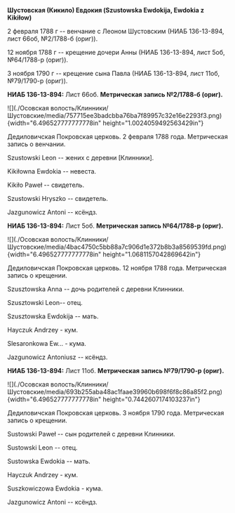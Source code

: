 **Шустовская (Кикило) Евдокия (Szustowska Ewdokija, Ewdokia z Kikiłow)**

2 февраля 1788 г -- венчание с Леоном Шустовским (НИАБ 136-13-894, лист
66об, №2/1788-б (ориг)).

12 ноября 1788 г -- крещение дочери Анны (НИАБ 136-13-894, лист 5об,
№64/1788-р (ориг)).

3 ноября 1790 г -- крещение сына Павла (НИАБ 136-13-894, лист 11об,
№79/1790-р (ориг)).

**НИАБ 136-13-894:** Лист 66об. **Метрическая запись №2/1788-б (ориг).**

![](./Осовская волость/Клинники/Шустовские/media/757715ee3badcbba76ba7f89957c32e16e2293f3.png){width="6.496527777777778in"
height="1.0024059492563429in"}

Дедиловичская Покровская церковь. 2 февраля 1788 года. Метрическая
запись о венчании.

Szustowski Leon -- жених с деревни \[Клинники\].

Kikiłowna Ewdokia -- невеста.

Kikiło Paweł -- свидетель.

Szustowski Hryszko -- свидетель.

Jazgunowicz Antoni -- ксёндз.

**НИАБ 136-13-894:** Лист 5об. **Метрическая запись №64/1788-р (ориг).**

![](./Осовская волость/Клинники/Шустовские/media/4bac4750c5bb88a7c906d1e372b8b3a8569539fd.png){width="6.496527777777778in"
height="1.0681157042869642in"}

Дедиловичская Покровская церковь. 12 ноября 1788 года. Метрическая
запись о крещении.

Szusztowska Anna -- дочь родителей с деревни Клинники.

Szusztowski Leon-- отец.

Szusztowska Ewdokija -- мать.

Hayczuk Andrzey - кум.

Slesaronkowa Ew\... - кума.

Jazgunowicz Antoniusz -- ксёндз.

**НИАБ 136-13-894:** Лист 11об. **Метрическая запись №79/1790-р
(ориг).**

![](./Осовская волость/Клинники/Шустовские/media/693b255aba48ac1faae39960b698f6f8c86a85f2.png){width="6.496527777777778in"
height="0.7442607174103237in"}

Дедиловичская Покровская церковь. 3 ноября 1790 года. Метрическая запись
о крещении.

Sustowski Paweł -- сын родителей с деревни Клинники.

Sustowski Leon -- отец.

Sustowska Ewdokia -- мать.

Hayczuk Andrzey - кум.

Suszkowiczowa Ewdokia - кума.

Jazgunowicz Antoni -- ксёндз.

